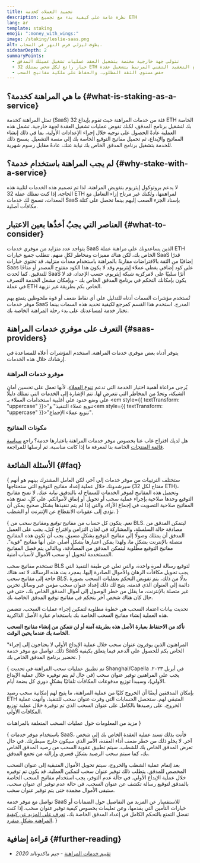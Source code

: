 ```yaml
---
title: تجميد العملات كخدمة
description: نظرة عامة على كيفية بدء مع تجميع ETH
lang: ar
template: staking
emoji: ":money_with_wings:"
image: /staking/leslie-saas.png
alt: يطوف ليزلي فرس النهر في السحاب.
sidebarDepth: 2
summaryPoints:
  - تتولى جهة خارجية مختصة بتشغيل العقد عمليات تشغيل عميلك المدقق
  - خيار رائع لكل شخص يمتلك 32 ETH ولا يشعر بالراحة إزاء التعامل مع التعقيد التقني المرتبط بتشغيل عقدة
  - خفض مستوى الثقة المطلوب، والحفاظ على ملكية مفاتيح السحب
---
```


## ما هي المراهنة كخدمة؟ \{#what-is-staking-as-a-service}

تمثل المراهنة كخدمة (SaaS) فئة من خدمات المراهنة حيث تقوم بإيداع 32 ETH الخاصة بك لتشغيل برنامج المدقق، لكنك تفوض عمليات تشغيل العقدة لجهة خارجية. تشمل هذه العملية عادةً الحصول على توجيه خلال إجراء الإعدادات الأولية، بما في ذلك إنشاء المفاتيح والإيداع، ثم تحميل مفاتيح التوقيع الخاصة بك إلى منصة التشغيل. يسمح ذلك للخدمة بتشغيل برنامج المدقق الخاص بك نيابة عنك، عادةً مقابل رسوم شهرية.

## لم يجب المراهنة باستخدام خدمة؟ \{#why-stake-with-a-service}

لا يدعم بروتوكول إيثريوم بتفويض المراهنة، لذا تم تصميم هذه الخدمات لتلبية هذه الحاجة. إذا كنت تمتلك عملة 32 ETH لمراهنتها، ولكنك غير مرتاح إزاء التعامل مع المعدات، تسمح لك خدمات SaaS بإسناد الجزء الصعب إليهم بينما تحصل على كتلة مكافآت أصلية.

<CardGrid>
  <Card title="برنامج المدقق الخاص بك" emoji=":desktop_computer:" description="Deposit your own 32 ETH to activate your own set of signing keys that will participate in Ethereum consensus. Monitor your progress with dashboards to watch those ETH rewards accumulate." />    
  <Card title="سهولة البدء" emoji="🏁" description="Forget about hardware specs, setup, node maintenance and upgrades. SaaS providers let you outsource the hard part by uploading your own signing credentials, allowing them to run a validator on your behalf, for a small cost." />
  <Card title="الحد من المخاطر" emoji=":shield:" description="In many cases users do not have to give up access to the keys that enable withdrawing or transferring staked funds. These are different from the signing keys, and can be stored separately to limit (but not eliminate) your risk as a staker." />
</CardGrid>

<StakingComparison page="saas" />

## العناصر التي يجبُ أخذُها بعين اﻻعتبار \{#what-to-consider}

يتواجد عدد متزايد من موفري خدمات SaaS الذين يساعدونك على مراهنة عملة ETH الخاص بك، لكن هناك مميزات ومخاطر لكلٍ منهم. تتطلب جميع خيارات SaaS قدرًا إضافيًا من الثقة بالافتراضات مقارنةً بالمراهنة باستخدام معدات منزلية. قد تحتوي خيارات Saas على كود إضافي يغطي عملاء إيثريوم وقد لا يكون هذا الكود مفتوح المصدر أو متاحًا للتدقيق. كما تُحدث SaaS أثرًا سلبيًا على لامركزية شبكة إيثريوم. حسب الإعداد، قد لا يكون بإمكانك التحكم في برنامج المدقق الخاص بك - وبإمكان مشغل الخدمة التصرف في عملة ETH الخاص بكم بطريقة غير نزيهة.

تُستخدم مؤشرات السمات أدناه للتدليل على أي نقاط ضعف أو قوة ملحوظين يتمتع بهم موفر خدمات SaaS المدرج. استخدم هذا القسم كمرجع لكيفية تحديد هذه السمات بينما تختار خدمة لمساعدتك على بدء رحلة المراهنة الخاصة بك.

<StakingConsiderations page="saas" />

## التعرف على موفري خدمات المراهنة \{#saas-providers}

يتوفر أدناه بعض موفري خدمات المراهنة. استخدم المؤشرات أعلاه للمساعدة في إرشادك خلال هذه الخدمات.

<ProductDisclaimer />

### موفرو خدمات المراهنة

<StakingProductsCardGrid category="saas" />

يُرجى مراعاة أهمية اختيار الخدمة التي تدعم [تنوع العملاء](/developers/docs/nodes-and-clients/client-diversity/)، لأنها تعمل على تحسين أمان الشبكة، وتحدّ من المخاطر التي تتعرض لها. تتم الإشارة إلى الخدمات التي تمتلك دليلًا على وضع حدود على أغلبية استخدامات العملاء بـ <em style={{ textTransform: "uppercase" }}>"تنويع عملاء التنفيذ"</em> و<em style={{ textTransform: "uppercase" }}>"تنويع عملاء الإجماع".</em>

### مكونات المفاتيح

<StakingProductsCardGrid category="keyGen" />

هل لديك اقتراح غاب عنا بخصوص موفر خدمات المراهنة باعتبارها خدمة؟ راجع [سياسة قائمة المنتجات](/contributing/adding-staking-products/) الخاصة بنا لمعرفة ما إذا كانت مناسبة، ثم أرسلها للمراجعة.

## الأسئلة الشائعة \{#faq}

{
<ExpandableCard title="من يتحكم في مفاتيحي؟" eventCategory="SaasStaking" eventName="clicked who holds my keys">
ستختلف الترتيبات من موفر خدمات إلى آخر، لكن العامل المشترك بينهم هو أنهم سيرشدونك خلال عملية إعداد مفاتيح التوقيع التي ستحتاجها (مفتاح لكل 32 ETH)، وتحميل هذه المفاتيح لموفر الخدمات للسماح له بالتدقيق نيابة عنك. لا تمنح مفاتيح التوقيع وحدها صلاحية بإجراء عملية سحب أو تحويل أو إنفاق لأموالكم. على كلٍ، تمنح هذه المفاتيح صلاحية التصويت في إجماع الآراء، والتي إذا لم يتم تنفيذها بشكل صحيح يمكن أن تؤدي إلى عقوبات الانقطاع عن الإنترنت أو الشطب.
</ExpandableCard>
}

{
<ExpandableCard title="إذًا، هل هناك مجموعتان من المفاتيح؟" eventCategory="SaasStaking" eventName="clicked so there are two sets of keys">
نعم. يتكون كل حساب من مفاتيح <em>توقيع</em> ومفاتيح <em>سحب</em> من BLS. ليتمكن المدقق من مصادقة حالة السلسلة، والمشاركة في لجان التزامن واقتراح كتل، يجب على العميل المدقق أن يمتلك وصولًا إلى مفاتيح التوقيع بشكلٍ مسبق. يجب أن تكون هذه المفاتيح متصلة بالإنترنت بشكلٍ ما، ولهذا يمكن اعتبارها بشكلٍ أصلي على أنها مفاتيح "قوية". مفاتيح التوقيع مطلوبة ليتمكن المدقق من المصادقة، وبالتالي يتم فصل المفاتيح المستخدمة لتحويل أو سحب الأموال لأسباب أمنية.

تستخدم مفاتيح سحب BLS لتوقيع رسالة لمرة واحدة، والتي تعلن عن طبقة التنفيذ التي يجب تحويل مكافآت الرهان والأموال الصادرة إليها. بمجرد بث هذه الرسالة، لا تعد هناك حاجة إلى مفاتيح <em>سحب BLS</em>. بدلًا من ذلك، يتم تفويض التحكم بعمليات السحب بصورة دائمة إلى العنوان الذي قدمته. يتيح لك ذلك إعداد عنوان سحب مؤمن عبر وسائل تخزين غير متصلة بالإنترنت، ما يقلل من خطر الوصول إلى أموال المدقق الخاص بك، حتى في حال كان هناك شخص آخر يتحكم في مفاتيح توقيع المدقق الخاصة بك.

تحديث بيانات اعتماد السحب هي خطوة مطلوبة لتمكين إجراء عمليات السحب. تتضمن هذه العملية إنشاء مفاتيح السحب الخاصة بك باستخدام عبارة الأصل الذاكرية.

<strong>تأكد من الاحتفاظ بعبارة الأصل هذه بطريقة آمنة أو لن تتمكن من إنشاء مفاتيح السحب الخاصة بك عندما يحين الوقت.</strong>

\*المراهنون الذين يوفرون عنوان سحب خلال عملية الإيداع الأولي لا يحتاجون إلى إجراء ذلك. تواصل مع موفر خدمة SaaS الخاص بكم للحصول على الدعم فيما يتعلق بكيفية تحضير برنامج المدقق الخاص بك.
</ExpandableCard>
}

{
<ExpandableCard title="متى يمكنني إجراء عملية سحب؟" eventCategory="SaasStaking" eventName="clicked when can I withdraw">
تم تطبيق عمليات سحب المراهنة في تحديث Shanghai/Capella في أبريل ٢٠٢٣. يجب على المراهنين توفير عنوان سحب (في حال لم يتم توفيره خلال عملية الإيداع الأولي)، وسيبدأ توزيع مدفوعات المكافآت تلقائيًا بشكلٍ دوري كل بضعة أيام.

بإمكان المدققين أيضًا أن الخروج كليًا من عملية المراهنة، ما يتيح لهم إمكانية سحب رصيد ETH المتبقي لهم. ستحصل الحسابات التي وفرت عنوان سحب للتنفيذ، وأنهت عملية الخروج، على رصيدها بالكامل على عنوان السحب الذي تم توفيرة خلال عملية توزيع المكافآت الأولى.

<ButtonLink to="/staking/withdrawals/">مزيد من المعلومات حول عمليات السحب المتعلقة بالمراهنات</ButtonLink>
</ExpandableCard>
}

{
<ExpandableCard title="ماذا يحدث في حال تم شطبي؟" eventCategory="SaasStaking" eventName="clicked what happens if I get slashed">
باستخدام موفر خدمات SaaS، فأنت بذلك تسند عملية العقدة الخاص بك إلى شخص آخر. لا يخلو ذلك من خطر ضعف أداء العقدة، الأمر الذي سيكون خارج سيطرتك. في حال تعرض المدقق الخاص بك للشطب، سيتم تطبيق عقوبة السحب من رصيد المدقق الخاص بك، كما سيتم سحب الرصيد بشكلٍ قسري وإزالته من تجمع المدقق.

بعد إتمام عملية الشطب والخروج، سيتم تحويل الأموال المتبقية إلى عنوان السحب المخصص للمدقق. يتطلب ذلك توفير عنوان سحب لتمكين العملية. قد يكون تم توفيره خلال عملية الإيداع الأولي. في حالة عدم التوفر، يجب استخدام مفاتيح السحب الخاصة بالمدقق لتوقيع رسالة تكشف عن عنوان السحب. في حالة عدم توفير أي عنوان سحب، ستبقى الأموال مجمدة حتى يتم توفير عنوان سحب.

تواصل مع موفر خدمة SaaS للاستفسار عن المزيد من التفاصيل حول الضمانات أو خيارات التأمين التي يقدمها، وعن تعليمات بخصوص كيفية توفير عنوان سحب. إذا كنت تفضل التمتع بالتحكم الكامل في إعداد المدقق الخاصة بك، <a href="/staking/solo/">تعرف على المزيد عن كيفية المراهنة بشكلٍ منفرد</a>.
</ExpandableCard>
}

## قراءة إضافية \{#further-reading}

- [تقييم خدمات المراهنة](https://www.attestant.io/posts/evaluating-staking-services/) - _جيم ماكدونالد 2020_
